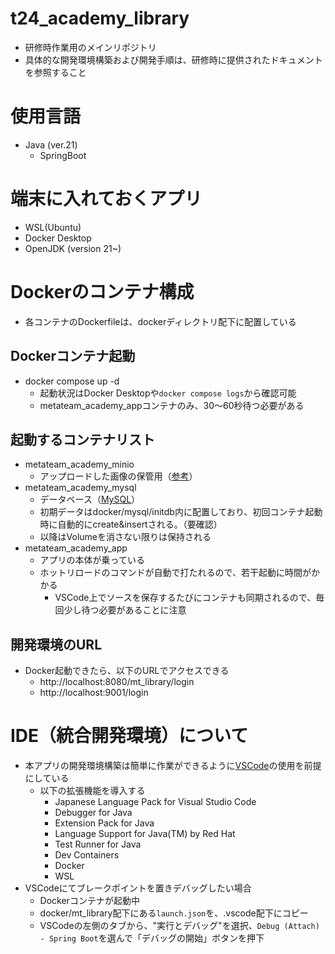 # t24_academy_library
- 研修時作業用のメインリポジトリ
- 具体的な開発環境構築および開発手順は、研修時に提供されたドキュメントを参照すること

# 使用言語
- Java \(ver.21\)
  - SpringBoot

# 端末に入れておくアプリ
- WSL(Ubuntu)
- Docker Desktop
- OpenJDK \(version 21~\)

# Dockerのコンテナ構成
- 各コンテナのDockerfileは、dockerディレクトリ配下に配置している

## Dockerコンテナ起動
- docker compose up -d
  - 起動状況はDocker Desktopや`docker compose logs`から確認可能
  - metateam_academy_appコンテナのみ、30～60秒待つ必要がある

## 起動するコンテナリスト
- metateam_academy_minio
  - アップロードした画像の保管用（[参考](https://min.io/)）
- metateam_academy_mysql
  - データベース（[MySQL](https://dev.mysql.com/doc/refman/8.0/ja/)）
  - 初期データはdocker/mysql/initdb内に配置しており、初回コンテナ起動時に自動的にcreate&insertされる。（要確認）
  - 以降はVolumeを消さない限りは保持される
- metateam_academy_app
  - アプリの本体が乗っている
  - ホットリロードのコマンドが自動で打たれるので、若干起動に時間がかかる
    - VSCode上でソースを保存するたびにコンテナも同期されるので、毎回少し待つ必要があることに注意

## 開発環境のURL
- Docker起動できたら、以下のURLでアクセスできる
  - http://localhost:8080/mt_library/login
  - http://localhost:9001/login

# IDE（統合開発環境）について
- 本アプリの開発環境構築は簡単に作業ができるように[VSCode](https://code.visualstudio.com/)の使用を前提にしている
  - 以下の拡張機能を導入する
    - Japanese Language Pack for Visual Studio Code
    - Debugger for Java
    - Extension Pack for Java
    - Language Support for Java(TM) by Red Hat
    - Test Runner for Java
    - Dev Containers
    - Docker
    - WSL
- VSCodeにてブレークポイントを置きデバッグしたい場合
  - Dockerコンテナが起動中
  - docker/mt_library配下にある`launch.json`を、.vscode配下にコピー
  - VSCodeの左側のタブから、"実行とデバッグ"を選択、`Debug (Attach) - Spring Boot`を選んで「デバッグの開始」ボタンを押下